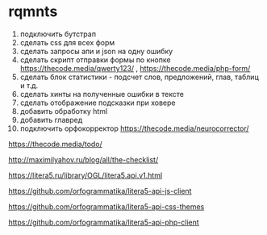 # rqmnts

1. подключить бутстрап
2. сделать css для всех форм
2. сделать запросы апи и json на одну ошибку
4. сделать скрипт отправки формы по кнопке https://thecode.media/qwerty123/ , https://thecode.media/php-form/
4. сделать блок статистики - подсчет слов, предложений, глав, таблиц  и т.д.
5. сделать хинты на полученные ошибки в тексте
6. сделать отображение подсказки при ховере
7. добавить обработку html
8. добавить главред
9. подключить орфокорректор https://thecode.media/neurocorrector/


https://thecode.media/todo/ 

http://maximilyahov.ru/blog/all/the-checklist/

https://litera5.ru/library/OGL/litera5.api.v1.html

https://github.com/orfogrammatika/litera5-api-js-client

https://github.com/orfogrammatika/litera5-api-css-themes

https://github.com/orfogrammatika/litera5-api-php-client
